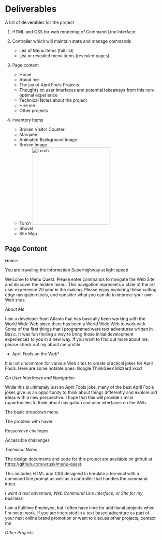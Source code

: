 Deliverables
============

A list of deiverables for the project

1. HTML and CSS for web rendering of Command Line Interface
2. Controller which will maintain state and manage commands
   
   * List of Menu Items (full list)
   * List or revealed menu items (revealed pages)

3. Page content

   * Home
   * About me
   * The joy of April Fools Projects
   * Thoughts on user interfaces and potential takeaways from this non-optimal experience
   * Technical Notes about the project
   * Hire me
   * Other projects
    
4. Inventory Items

   * Broken Visitor Counter
   * Marquee
   * Animated Background Image
   * Broken Image
   * Torch
   <a title="By Panther40k (Own work) [CC BY 2.0 de (http://creativecommons.org/licenses/by/2.0/de/deed.en)], via Wikimedia Commons" href="https://commons.wikimedia.org/wiki/File%3ATorch.jpg"><img width="256" alt="Torch" src="https://upload.wikimedia.org/wikipedia/commons/thumb/0/01/Torch.jpg/256px-Torch.jpg"/></a>
   * Shovel
   * Site Map


Page Content
------------

*Home:* 
 
 You are traveling the Information Superhighway at light speed
 
 Welcome to Menu Quest. Please enter commands to navigate the Web Site and discover the hidden menu. This navigation represents a state of the art user experience 20 year in the making. Please enjoy exploring these cutting edge navigation tools, and consider what you can do to improve your own Web sites.
 
 
 *About Me*
 
 I am a developer from Atlanta that has basically been working with the World Wide Web since there has been a World Wide Web to work with. Some of the first things that I programmed were text adventures written in Basic. It was fun finding a way to bring those initial development experiences to you in a new way. If you want to find out more about me, please check out my about.me profile.
 
 
 * April Fools on the Web*
 
 It is not uncommon for various Web sites to create practical jokes for April Fools. Here are some notable ones:
 Google
 ThinkGeek
 Blizzard
 xkcd
 
 
 
 *On User Interfaces and Navigation*
 
 While this is ultimately just an April Fools joke, many of the best April Fools jokes give us an opportunity to think about things differently and explore old ideas with a new perspective. I hope that this will provide similar opportunities to think about navigation and user interfaces on the Web. 
 
 The basic dropdown menu
 
 The problem with hover
 
 Responsive challeges
 
 Accessible challenges
 

*Technical Notes*

The design documents and code for this project are available on github at https://github.com/wrusk/menu-quest.

This includes HTML and CSS designed to Emulate a terminal with a command line prompt as well as a controller that handles the command input.

*I want a text adventure, Web Command Line Interface, or Site for my business* 

I am a Fulltime Employee, but I often have time for additional projects when I'm not at work. If you are interested in a text based adventure as part of your next online brand promotion or want to discuss other projects, contact me

*Other Projects* 



